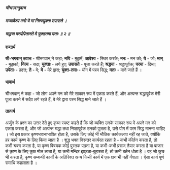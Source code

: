 ##### श्रीभगवानुवाच
##### मय्यावेश्य मनो ये मां नित्ययुक्ता उपासते ।
##### श्रद्धया परयोपेतास्ते मे युक्ततमा मताः ॥ २ ॥

#### शब्दार्थ

**श्री-भगवान् उवाच** - श्रीभगवान् ने कहा; **मयि** - मुझमें; **आवेश्य** - स्थिर करके; **मनः** - मन को; **ये** - जो; **माम्** - मुझको; **नित्य** - सदा; **युक्ताः** - लगे हुए; **उपासते** - पूजा करते हैं; **श्रद्धया** - श्रद्धापूर्वक; **परया** - दिव्य; **उपेताः** - प्रदत्त; **ते** - वे; **मे** - मेरे द्वारा; **युक्त-तमाः** - योग में परम सिद्ध; **मताः** - माने जाते हैं ।

#### भावार्थ

श्रीभगवान् ने कहा - जो लोग अपने मन को मेरे साकार रूप में एकाग्र करते हैं, और अत्यन्त श्रद्धापूर्वक मेरी पूजा करने में सदैव लगे रहते हैं, वे मेरे द्वारा परम सिद्ध माने जाते हैं ।

#### तात्पर्य

अर्जुन के प्रश्न का उत्तर देते हुए कृष्ण स्पष्ट कहते हैं कि जो व्यक्ति उनके साकार रूप में अपने मन को एकाग्र करता है, और जो अत्यन्त श्रद्धा तथा निष्ठापूर्वक उनको पूजता है, उसे योग में परम सिद्ध मानना चाहिए । जो इस प्रकार कृष्णभावनाभावित होता है, उसके लिए कोई भी भौतिक कार्यकलाप नहीं रह जाते, क्योंकि हर कार्य कृष्ण के लिए किया जाता है । शुद्ध भक्त निरन्तर कार्यरत रहता है - कभी कीर्तन करता है, तो कभी श्रवण करता है, या कृष्ण विषयक कोई पुस्तक पढ़ता है, या कभी-कभी प्रसाद तैयार करता है या बाजार से कृष्ण के लिए कुछ मोल लाता है, या कभी मन्दिर झाड़ता-बुहारता है, तो कभी बर्तन धोता है । वह जो कुछ भी करता है, कृष्ण सम्बन्धी कार्यों के अतिरिक्त अन्य किसी कार्य में एक क्षण भी नहीं गँवाता । ऐसा कार्य पूर्ण समाधि कहलाता है ।